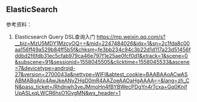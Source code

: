 ## ElasticSearch
参考资料：
1. Elasticsearch Query DSL查询入门 
https://mp.weixin.qq.com/s?__biz=MzU5MDY1MzcyOQ==&mid=2247484026&idx=1&sn=2c1fda8c00aa156ff49a529b84ff5b5f&chksm=fe3bb234c94c3b22d1d117a23d51456fddbd2f6fdb31ec5cfab979ca46e797f1e25ae0fcf0d1&xtrack=1&scene=0&subscene=91&sessionid=1558045505&clicktime=1558045533&ascene=7&devicetype=android-27&version=2700043a&nettype=WIFI&abtest_cookie=BAABAAoACwASABMABgAjlx4AwJkeANyZHgD0mR4AAZoeAAOaHgAAAA==&lang=zh_CN&pass_ticket=/Rhdnwh3veJMmoHn4fBYBWecPDgYn4rTcxa+Gq0KnjfUpASLxqLWCR6hsO1GvgMN&wx_header=1